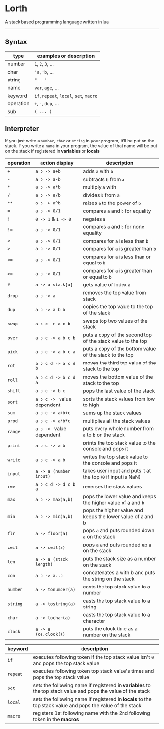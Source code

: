 # Lorth
A stack based programming language written in lua

---
## Syntax

| type                 | examples or description                 |
|----------------------|-----------------------------------------|
| number               | `1`, `2`, `3`, ...                      |
| char                 | `'a`, `'b`, ...                         |
| string               | `"..."`                                 |
| name                 | `var`, `age`, ...                       |
| keyword              | `if`, `repeat`, `local`, `set`, `macro` |
| operation            | `+`, `-`, `dup`, ...                    |
| sub                  | `( ... )`                               |

## Interpreter
If you just write a `number`, `char` or `string` in your program, it'll be put on the stack.
If you write a `name` in your program, the value of that name will be put on the stack if registered in **variables** or **locals**

| operation | action display              | description                                                   |
|-----------|-----------------------------|---------------------------------------------------------------|
| `+`       | `a b -> a+b`                | adds `a` with `b`                                             |
| `-`       | `a b -> a-b`                | subtracts `b` from `a`                                        |
| `*`       | `a b -> a*b`                | multiply `a` with                                             |
| `/`       | `a b -> a/b`                | divides `b` from `a`                                          |
| `**`      | `a b -> a^b`               | raises `a` to the power of `b`                                 |
| `=`       | `a b -> 0/1`                | compares `a` and `b` for equality                             |
| `!`       | `0 -> 1` & `1 -> 0`         | negates `a`                                                   |
| `!=`      | `a b -> 0/1`                | compares `a` and `b` for none equality                        |
| `<`       | `a b -> 0/1`                | compares for `a` is less than `b`                             |
| `>`       | `a b -> 0/1`                | compares for `a` is greater than `b`                          |
| `<=`      | `a b -> 0/1`                | compares for `a` is less than or equal to `b`                 |
| `>=`      | `a b -> 0/1`                | compares for `a` is greater than or equal to `b`              |
| `#`       | `a -> a stack[a]`           | gets value of index `a`                                       |
| `drop`    | `a b -> a`                  | removes the top value from stack                              |
| `dup`     | `a b -> a b b`              | copies the top value to the top of the stack                  |
| `swap`    | `a b c -> a c b`            | swaps top two values of the stack                             |
| `over`    | `a b c -> a b c b`          | puts a copy of the second top of the stack value to the top   |
| `pick`    | `a b c -> a b c a`          | puts a copy of the bottom value of the stack to the top       |
| `rot`     | `a b c d -> a c d b`        | moves the third top value of the stack to the top             |
| `roll`    | `a b c d -> b c d a`        | moves the bottom value of the stack to the top                |
| `shift`   | `a b c -> b c`              | pops the last value of the stack                              |
| `sort`    | `a b c -> ` value dependent | sorts the stack values from low to high                       |
| `sum`     | `a b c -> a+b+c`            | sums up the stack values                                      |
| `prod`    | `a b c -> a*b*c`            | multiplies all the stack values                               |
| `range`   | `a b -> ` value dependent   | puts every whole number from `a` to `b` on the stack          |
| `print`   | `a b c -> a b`              | prints the top stack value to the console and pops it         |
| `write`   | `a b c -> a b`              | writes the top stack value to the console and pops it         |
| `input`   | `a -> a (number input)`     | takes user input and puts it at the top (`0` if input is NaN) |
| `rev`     | `a b c d -> d c b a`        | reverses the stack values                                     |
| `max`     | `a b -> max(a,b)`           | pops the lower value and keeps the higher value of a and b    |
| `min`     | `a b -> min(a,b)`           | pops the higher value and keeps the lower value of a and b    |
| `flr`     | `a -> floor(a)`             | pops `a` and puts rounded down `a` on the stack               |
| `ceil`    | `a -> ceil(a)`              | pops `a` and puts rounded up `a` on the stack                 |
| `len`     | `a -> a (stack length)`     | puts the stack size as a number on the stack                  |
| `con`     | `a b -> a..b`               | concatenates a with b and puts the string on the stack        |
| `number`  | `a -> tonumber(a)`          | casts the top stack value to a number                         |
| `string`  | `a -> tostring(a)`          | casts the top stack value to a string                         |
| `char`    | `a -> tochar(a)`            | casts the top stack value to a character                      |
| `clock`   | `a -> a (os.clock())`       | puts the clock time as a number on the stack                  |

| keyword  | description                                                                                                     |
|----------|-----------------------------------------------------------------------------------------------------------------|
| `if`     | executes following token if the top stack value isn't `0` and pops the top stack value                          |
| `repeat` | executes following token top stack value's times and pops the top stack value                                   |
| `set`    | sets the following name if registered in **variables** to the top stack value and pops the value of the stack   |
| `local`  | sets the following name if registered in **locals** to the top stack value and pops the value of the stack      |
| `macro`  | registers 1st following name with the 2nd following token in the **macros**                                     |

